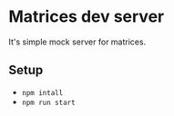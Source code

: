 # Matrices dev server

It's simple mock server for matrices.

## Setup
* `npm intall`
* `npm run start`

